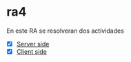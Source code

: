 # ra4
En este RA se resolveran dos actividades
 - [x] [Server side](./server)
 - [x] [Client side](./client)
